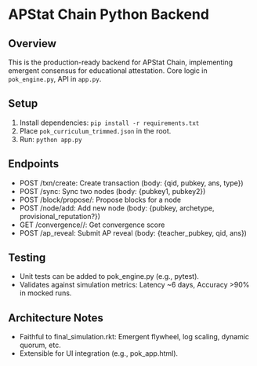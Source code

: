 # APStat Chain Python Backend

## Overview
This is the production-ready backend for APStat Chain, implementing emergent consensus for educational attestation. Core logic in `pok_engine.py`, API in `app.py`.

## Setup
1. Install dependencies: `pip install -r requirements.txt`
2. Place `pok_curriculum_trimmed.json` in the root.
3. Run: `python app.py`

## Endpoints
- POST /txn/create: Create transaction (body: {qid, pubkey, ans, type})
- POST /sync: Sync two nodes (body: {pubkey1, pubkey2})
- POST /block/propose/<pubkey>: Propose blocks for a node
- POST /node/add: Add new node (body: {pubkey, archetype, provisional_reputation?})
- GET /convergence/<pubkey>/<qid>: Get convergence score
- POST /ap_reveal: Submit AP reveal (body: {teacher_pubkey, qid, ans})

## Testing
- Unit tests can be added to pok_engine.py (e.g., pytest).
- Validates against simulation metrics: Latency ~6 days, Accuracy >90% in mocked runs.

## Architecture Notes
- Faithful to final_simulation.rkt: Emergent flywheel, log scaling, dynamic quorum, etc.
- Extensible for UI integration (e.g., pok_app.html).